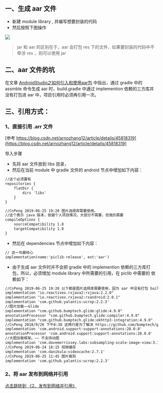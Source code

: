 ## 一、生成 aar 文件

* 新建 module library , 并编写想要封装的代码
* 然后按照下图操作

![](pics/1生成aar.png)

> jar 和 aar 的区别在于，aar 会打包 res 下的文件，如果要封装的代码中不牵涉 res ，则可以使用 jar 


## 二、aar 文件的坑

在文章 [AndroidStudio之如何引入和使用aar包](https://blog.csdn.net/Maiduoudo/article/details/79217151) 中指出，通过 gradle 中的 assmble 命令生成 aar 时，build.gradle 中通过 implemention 依赖的三方库并没有打包进 aar 中，项目引用时必须再引用一次。


## 三、引用方式：

### 1、直接引用 .arr 文件

[参考 https://blog.csdn.net/arnozhang12/article/details/45818319](https://blog.csdn.net/arnozhang12/article/details/45818319)

导入步骤

* 先将 aar 文件放到 libs 目录，
* 然后在当前 module 中 gradle 文件的 android 节点中增加如下内容：

```xml
//这个必须要有
repositories {
    flatDir {
        dirs 'libs'
    }
}

//CnPeng 2019-06-25 19:20 图片选择库需要使用。
//这个表示 java 版本，依据个人项目情况，大部分不需要，但我的需要
compileOptions {
    sourceCompatibility 1.8
    targetCompatibility 1.8
}
```

* 然后在 dependencies 节点中增加如下内容：

```xml
// 这一句最核心
implementation(name:'piclib-release', ext:'aar')
```


* 由于生成 aar 文件时并不会把 gradle 中的 implemention 依赖的三方库打包，所以，必须增加 module library 中所需要的引用，在 piclib 中需要的 依赖如下：

```xml
//CnPeng 2019-06-25 19:20 以下都是图片选择库需要使用，因为 aar 中没有打包 build.gradle 中使用的依赖项
implementation "io.reactivex.rxjava2:rxjava:2.2.0"
implementation "io.reactivex.rxjava2:rxandroid:2.0.1"
implementation 'com.github.yalantis:ucrop:2.2.3'
//图片加载——Glide
implementation "com.github.bumptech.glide:glide:4.9.0"
annotationProcessor "com.github.bumptech.glide:compiler:4.9.0"
implementation "com.github.bumptech.glide:okhttp3-integration:4.9.0"
//CnPeng 2018/9/26 下午8:38 这两行是为了解决 https://github.com/bumptech/glide/issues/3185 ——Glide 中的注解还没有完全兼容androidx
implementation 'com.android.support:support-annotations:28.0.0'
annotationProcessor 'com.android.support:support-annotations:28.0.0'
//大图加载框架。—— 不支持动图
implementation 'com.davemorrissey.labs:subsampling-scale-image-view:3.10.0'
//CnPeng 2019-06-24 18:15 视频缓存
implementation 'com.danikula:videocache:2.7.1'
//CnPeng 2019-06-25 11:45 图片裁剪
implementation 'com.github.yalantis:ucrop:2.2.3'
```

### 2、将 aar 发布到网络并引用

[点击跳转到 《2、发布到网络并引用》 ](2、将aar发布到网络.md)

